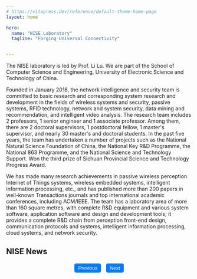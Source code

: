 ```yaml
---
# https://vitepress.dev/reference/default-theme-home-page
layout: home

hero:
  name: "NISE Laboratory"
  tagline: "Forging Universal Connectivity"


---
```


<style scoped>
.pagination {
  margin-top: 20px;
  text-align: center;
}


.pagination button {
  margin: 0 5px;
  padding: 5px 10px;
  border: none;
  background-color: #007bff;
  color: white;
  border-radius: 5px;
  cursor: pointer;
}

.pagination button:disabled {
  background-color: #ddd;
}
</style>

<script setup>
import { ref, computed } from 'vue'

// 定义新闻数据
const newsData = [
]

// 控制当前页码
const currentPage = ref(1)
const newsPerPage = 12

// 计算总页数
const totalPages = computed(() => Math.ceil(newsData.length / newsPerPage))

// 控制新闻分页
const visibleNews = computed(() => {
  const start = (currentPage.value - 1) * newsPerPage
  return newsData.slice(start, start + newsPerPage)
})

// 翻页控制
const nextPage = () => {
  if (currentPage.value < totalPages.value) currentPage.value++
}

const prevPage = () => {
  if (currentPage.value > 1) currentPage.value--
}
</script>

<!-- <Carousel :images="images" :interval="3000" /> -->

The NISE laboratory is led by Prof. Li Lu. We are part of the School of Computer Science and Engineering, University of Electronic Science and Technology of China.

Founded in January 2018, the network intelligence and security team is committed to basic research and corresponding system research and development in the fields of wireless systems and security, passive systems, RFID technology, network and system security, data mining and recommendation, and intelligent video analysis. The research team includes 2 professors, 1 senior engineer and 1 associate professor. Among them, there are 2 doctoral supervisors, 1 postdoctoral fellow, 1 master's supervisor, and nearly 30 master's and doctoral students. In the past five years, the team has undertaken a number of projects such as the National Natural Science Foundation of China, the National Key R&D Programme, the National 863 Programme, and the National Science and Technology Support. Won the third prize of Sichuan Provincial Science and Technology Progress Award.

We has made many research achievements in passive wireless perception Internet of Things systems, wireless embedded systems, intelligent information processing, etc., and has published more than 200 papers in well-known Transactions journals and top international academic conferences, including ACM/IEEE. The team has a laboratory area of more than 160 square metres, with complete R&D equipment and various system software, application software and design and development tools; it provides a complete R&D chain from perception front-end design, communication protocols and systems, intelligent information processing, cloud systems, and network security.

## <a href="./pages/news" style="text-decoration: none;">NISE News</a>

<NewsList :newsData="visibleNews" :currentPage="currentPage" :newsPerPage="newsPerPage" />

<div class="pagination">
  <button @click="prevPage" :disabled="currentPage === 1">Previous</button>
  <button @click="nextPage" :disabled="currentPage === totalPages">Next</button>
</div>
